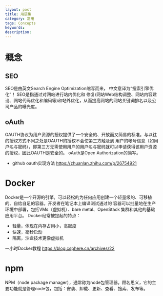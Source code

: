 ```yaml
---
layout: post
title: 用语集
category: 常用
tags: Concepts
keywords: 
description: 
---
```


# 概念
## SEO 
SEO是由英文Search Engine Optimization缩写而来， 中文意译为“搜索引擎优化”！ SEO是指通过对网站进行站内优化和
修复(网站Web结构调整、网站内容建设、网站代码优化和编码等)和站外优化，从而提高网站的网站关键词排名以及公司产品的曝光度。

## oAuth
OAUTH协议为用户资源的授权提供了一个安全的、开放而又简易的标准。与以往的授权方式不同之处是OAUTH的授权不会使第三方触及到
用户的帐号信息（如用户名与密码），即第三方无需使用用户的用户名与密码就可以申请获得该用户资源的授权，因此OAUTH是安全的。
oAuth是Open Authorization的简写。

- github oauth实现方法
https://zhuanlan.zhihu.com/p/26754921

# Docker
Docker是一个开源的引擎，可以轻松的为任何应用创建一个轻量级的、可移植的、自给自足的容器。开发者在笔记本上编译测试通过的
容器可以批量地在生产环境中部署，包括VMs（虚拟机）、bare metal、OpenStack 集群和其他的基础应用平台。 
Docker经常被提起的特点：
- 轻量，体现在内存占用小，高密度
- 快速，毫秒启动
- 隔离，沙盒技术更像虚拟机

一小时Docker教程 https://blog.csphere.cn/archives/22

# npm 
NPM（node package manager），通常称为node包管理器。顾名思义，它的主要功能就是管理node包，包括：安装、卸载、更新、查看、搜索、发布等。
